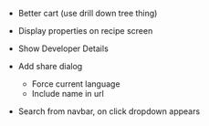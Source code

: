 
- Better cart (use drill down tree thing)

- Display properties on recipe screen
- Show Developer Details
- Add share dialog
  - Force current language
  - Include name in url
- Search from navbar, on click dropdown appears